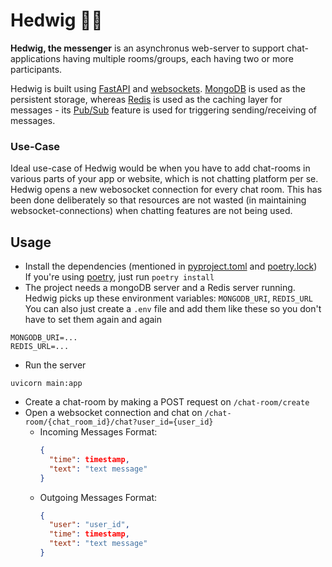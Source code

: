 # Hedwig 🦉💬

**Hedwig, the messenger** is an asynchronus web-server to support chat-applications having multiple rooms/groups, each having two or more participants.

Hedwig is built using [FastAPI](https://fastapi.tiangolo.com/) and [websockets](https://websockets.readthedocs.io/en/stable/). [MongoDB](https://www.mongodb.com/) is used as the persistent storage, whereas [Redis](https://redis.io/) is used as the caching layer for messages - its [Pub/Sub](https://redis.io/topics/pubsub) feature is used for triggering sending/receiving of messages.

### Use-Case
Ideal use-case of Hedwig would be when you have to add chat-rooms in various parts of your app or website, which is not chatting platform per se.  
Hedwig opens a new webosocket connection for every chat room. This has been done deliberately so that resources are not wasted (in maintaining websocket-connections) when chatting features are not being used.

## Usage
- Install the dependencies (mentioned in [pyproject.toml](https://github.com/shawarmaKoders/Hedwig/blob/main/pyproject.toml) and [poetry.lock](https://github.com/shawarmaKoders/Hedwig/blob/main/poetry.lock))  
  If you're using [poetry](https://python-poetry.org/), just run `poetry install`
- The project needs a mongoDB server and a Redis server running.  
  Hedwig picks up these environment variables: `MONGODB_URI`, `REDIS_URL`  
  You can also just create a `.env` file and add them like these so you don't have to set them again and again
```
MONGODB_URI=...
REDIS_URL=...
```
- Run the server
```
uvicorn main:app
```
- Create a chat-room by making a POST request on `/chat-room/create`
- Open a websocket connection and chat on `/chat-room/{chat_room_id}/chat?user_id={user_id}`
  - Incoming Messages Format:
    ```json
    {
      "time": timestamp,
      "text": "text message"
    }
    ```
  - Outgoing Messages Format:
    ```json
    {
      "user": "user_id",
      "time": timestamp,
      "text": "text message"
    }
    ```

